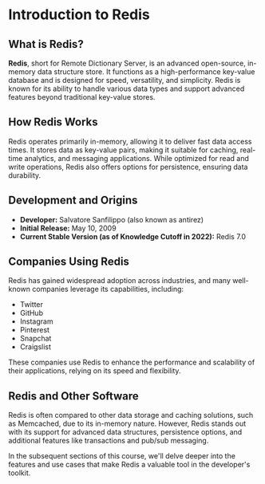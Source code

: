 # Introduction to Redis

## What is Redis?

**Redis**, short for Remote Dictionary Server, is an advanced open-source, in-memory data structure store. It functions as a high-performance key-value database and is designed for speed, versatility, and simplicity. Redis is known for its ability to handle various data types and support advanced features beyond traditional key-value stores.

## How Redis Works

Redis operates primarily in-memory, allowing it to deliver fast data access times. It stores data as key-value pairs, making it suitable for caching, real-time analytics, and messaging applications. While optimized for read and write operations, Redis also offers options for persistence, ensuring data durability.

## Development and Origins

- **Developer:** Salvatore Sanfilippo (also known as antirez)
- **Initial Release:** May 10, 2009
- **Current Stable Version (as of Knowledge Cutoff in 2022):** Redis 7.0

## Companies Using Redis

Redis has gained widespread adoption across industries, and many well-known companies leverage its capabilities, including:

- Twitter
- GitHub
- Instagram
- Pinterest
- Snapchat
- Craigslist

These companies use Redis to enhance the performance and scalability of their applications, relying on its speed and flexibility.

## Redis and Other Software

Redis is often compared to other data storage and caching solutions, such as Memcached, due to its in-memory nature. However, Redis stands out with its support for advanced data structures, persistence options, and additional features like transactions and pub/sub messaging.

In the subsequent sections of this course, we'll delve deeper into the features and use cases that make Redis a valuable tool in the developer's toolkit.
